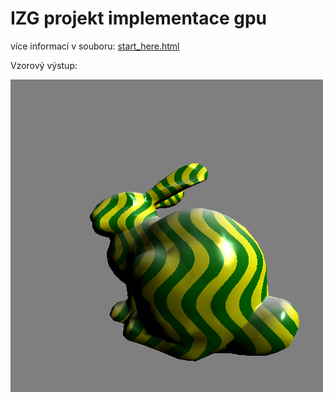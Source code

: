 # IZG projekt implementace gpu

více informací v souboru: [start_here.html](http://htmlpreview.github.io/?https://github.com/laDok8/IZG/blob/master/doc/html/index.html)


Vzorový výstup:

![output_image](https://github.com/laDok8/IZG/blob/master/images/output.png)
